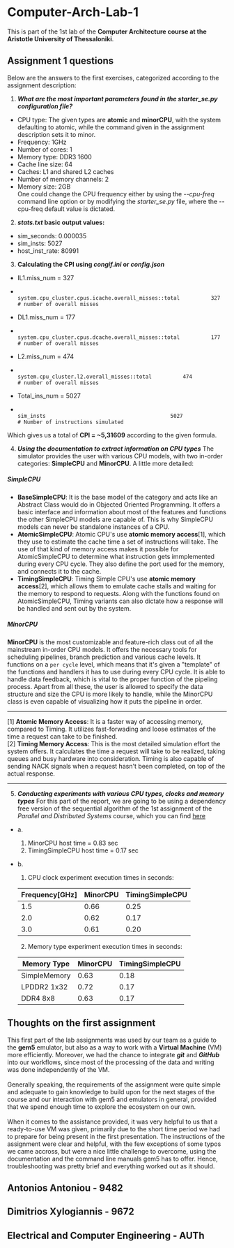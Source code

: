 # Computer-Arch-Lab-1
 
This is part of the 1st lab of the **Computer Architecture course at the Aristotle University of Thessaloniki**.

## Assignment 1 questions
Below are the answers to the first exercises, categorized according to the assignment description:

1. **_What are the most important parameters found in the starter_se.py configuration file?_**

- CPU type: The given types are **atomic** and **minorCPU**, with the system defaulting to atomic, while the command given in the assignment description sets it to minor.
- Frequency: 1GHz
- Number of cores: 1
- Memory type: DDR3 1600
- Cache line size: 64
- Caches: L1 and shared L2 caches
- Number of memory channels: 2
- Memory size: 2GB
\
One could change the CPU frequency either by using the _--cpu-freq_ command line option or by modifying the _starter_se.py_ file, where the --cpu-freq default value is dictated.

2. **_stats.txt_ basic output values:**
- sim_seconds: 0.000035
- sim_insts: 5027
- host_inst_rate: 80991

3. **Calculating the CPI using _congif.ini_ or _config.json_**
- IL1.miss_num = 327
- \
`system.cpu_cluster.cpus.icache.overall_misses::total          327                       # number of overall misses`

- DL1.miss_num = 177
- \
`system.cpu_cluster.cpus.dcache.overall_misses::total          177                       # number of overall misses` 

- L2.miss_num = 474
- \
`system.cpu_cluster.l2.overall_misses::total          474                       # number of overall misses`

- Total_ins_num = 5027
- \
`sim_insts                                        5027                       # Number of instructions simulated`

Which gives us a total of **CPI = ~5,31609** according to the given formula.

4. **_Using the documentation to extract information on CPU types_**
The simulator provides the user with various CPU models, with two in-order categories: **SimpleCPU** and **MinorCPU**. A little more detailed:
##### SimpleCPU
- **BaseSimpleCPU**: It is the base model of the category and acts like an Abstract Class would do in Objected Oriented Programming. It offers a basic interface and information about most of the features and functions the other SimpleCPU models are capable of. This is why SimpleCPU models can never be standalone instances of a CPU.
- **AtomicSimpleCPU**: Atomic CPU's use **atomic memory access**[1], which they use to estimate the cache time a set of instructions will take. The use of that kind of memory access makes it possible for AtomicSimpleCPU to determine what instruction gets immplemented during every CPU cycle. They also define the port used for the memory, and connects it to the cache.
- **TimingSimpleCPU**: Timing Simple CPU's use **atomic memory access**[2], which allows them to emulate cache stalls and waiting for the memory to respond to requests. Along with the functions found on AtomicSimpleCPU, Timing variants can also dictate how a response will be handled and sent out by the system.

##### MinorCPU
**MinorCPU** is the most customizable and feature-rich class out of all the mainstream in-order CPU models. It offers the necessary tools for scheduling pipelines, branch prediction and various cache levels. It functions on a `per cycle` level, which means that it's given a "template" of the functions and handlers it has to use during every CPU cycle. It is able to handle data feedback, which is vital to the proper function of the pipeling process. Apart from all these, the user is allowed to specify the data structure and size the CPU is more likely to handle, while the MinorCPU class is even capable of visualizing how it puts the pipeline in order.

---

[1] **Atomic Memory Access**: It is a faster way of accessing memory, compared to Timing. It utilizes fast-forwading and loose estimates of the time a request can take to be finished.
\
[2] **Timing Memory Access**: This is the most detailed simulation effort the system offers. It calculates the time a request will take to be realized, taking queues and busy hardware into consideration. Timing is also capable of sending NACK signals when a request hasn't been completed, on top of the actual response.

---

5. **_Conducting experiments with various CPU types, clocks and memory types_**
For this part of the report, we are going to be using a dependency free version of the sequential algorithm of the 1st assignment of the _Parallel and Distributed Systems_ course, which you can find [here](https://github.com/anthonyisafk/Parallel-Distributed-Systems-part1)
- a. 
    1. MinorCPU host time = 0.83 sec
    2. TimingSimpleCPU host time = 0.17 sec

- b. 
  1. CPU clock experiment execution times in seconds:

    |  Frequency[GHz]  |  MinorCPU  | TimingSimpleCPU   | 
    | ---------------- | ---------- | ----------------- | 
    |  1.5             |  0.66      | 0.25              | 
    |  2.0             |  0.62      | 0.17              | 
    |  3.0             |  0.61      | 0.20              |  

  2. Memory type experiment execution times in seconds:

    |  Memory Type     |  MinorCPU  | TimingSimpleCPU   | 
    | ---------------- | ---------- | ----------------- | 
    |  SimpleMemory    |  0.63      | 0.18              | 
    |  LPDDR2 1x32     |  0.72      | 0.17              | 
    |  DDR4 8x8        |  0.63      | 0.17              |

## Thoughts on the first assignment
This first part of the lab assignments was used by our team as a guide to the **gem5** emulator, but also as a way to work with a **Virtual Machine** (VM) more efficiently. Moreover, we had the chance to integrate **_git_** and **_GitHub_** into our workflows, since most of the processing of the data and writing was done independently of the VM.
\
\
Generally speaking, the requirements of the assignment were quite simple and adequate to gain knowledge to build upon for the next stages of the course and our interaction with gem5 and emulators in general, provided that we spend enough time to explore the ecosystem on our own.
\
\
When it comes to the assistance provided, it was very helpful to us that a ready-to-use VM was given, primarily due to the short time period we had to prepare for being present in the first presentation. The instructions of the assignment were clear and helpful, with the few exceptions of some typos we came accross, but were a nice little challenge to overcome, using the documentation and the command line manuals gem5 has to offer. Hence, troubleshooting was pretty brief and everything worked out as it should.

## Antonios Antoniou - 9482
## Dimitrios Xylogiannis - 9672
## Electrical and Computer Engineering - AUTh
